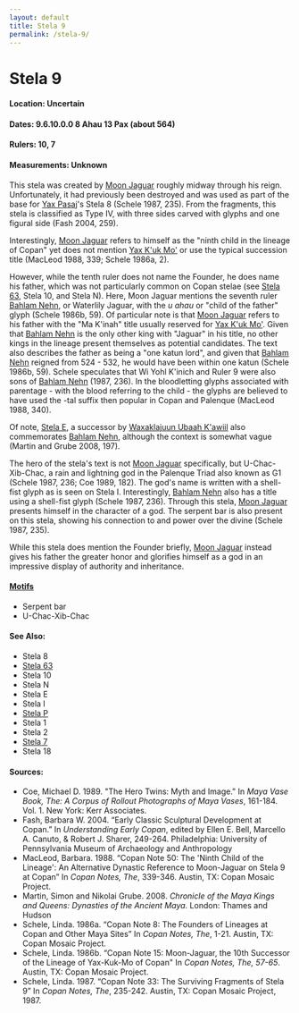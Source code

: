 ```yaml
---
layout: default
title: Stela 9
permalink: /stela-9/
---
```


# Stela 9

#### <strong>Location:</strong> Uncertain
#### <strong>Dates:</strong> 9.6.10.0.0 8 Ahau 13 Pax (about 564)
#### <strong>Rulers:</strong> 10, 7
#### <strong>Measurements:</strong> Unknown

This stela was created by <a href="{{site.baseurl}}/moon-jaguar">Moon Jaguar</a> roughly midway through his reign. Unfortunately, it had previously been destroyed and was used as part of the base for <a href="{{site.baseurl}}/yax-pasaj-chan-yopaat">Yax Pasaj</a>'s Stela 8 (Schele 1987, 235). From the fragments, this stela is classified as Type IV, with three sides carved with glyphs and one figural side (Fash 2004, 259).

Interestingly, <a href="{{site.baseurl}}/moon-jaguar">Moon Jaguar</a> refers to himself as the "ninth child in the lineage of Copan" yet does not mention <a href="{{site.baseurl}}/yax-kuk-mo">Yax K'uk Mo'</a> or use the typical succession title (MacLeod 1988, 339; Schele 1986a, 2).

However, while the tenth ruler does not name the Founder, he does name his father, which was not particularly common on Copan stelae (see <a href="{{site.baseurl}}/stela-63">Stela 63</a>, Stela 10, and Stela N). Here, Moon Jaguar mentions the seventh ruler <a href="{{site.baseurl}}/bahlam-nehn">Bahlam Nehn</a>, or Waterlily Jaguar, with the <em>u ahau</em> or "child of the father" glyph (Schele 1986b, 59). Of particular note is that <a href="{{site.baseurl}}/moon-jaguar">Moon Jaguar</a> refers to his father with the "Ma K'inah" title usually reserved for <a href="{{site.baseurl}}/yax-kuk-mo">Yax K'uk Mo'</a>. Given that <a href="{{site.baseurl}}/bahlam-nehn">Bahlam Nehn</a> is the only other king with "Jaguar" in his title, no other kings in the lineage present themselves as potential candidates. The text also describes the father as being a "one katun lord", and given that <a href="{{site.baseurl}}/bahlam-nehn">Bahlam Nehn</a> reigned from 524 - 532, he would have been within one katun (Schele 1986b, 59). Schele speculates that Wi Yohl K'inich and Ruler 9 were also sons of <a href="{{site.baseurl}}/bahlam-nehn">Bahlam Nehn</a> (1987, 236). In the bloodletting glyphs associated with parentage - with the blood referring to the child - the glyphs are believed to have used the -tal suffix then popular in Copan and Palenque (MacLeod 1988, 340).

Of note, <a href="{{site.baseurl}}/stela-e">Stela E</a>, a successor by <a href="{{site.baseurl}}/waxaklajuun-ubaah-kawiil">Waxaklajuun Ubaah K'awiil</a> also commemorates <a href="{{site.baseurl}}/bahlam-nehn">Bahlam Nehn</a>, although the context is somewhat vague (Martin and Grube 2008, 197).

The hero of the stela's text is not <a href="{{site.baseurl}}/moon-jaguar">Moon Jaguar</a> specifically, but U-Chac-Xib-Chac, a rain and lightning god in the Palenque Triad also known as G1 (Schele 1987, 236; Coe 1989, 182). The god's name is written with a shell-fist glyph as is seen on Stela I. Interestingly, <a href="{{site.baseurl}}/bahlam-nehn">Bahlam Nehn</a> also has a title using a shell-fist glyph (Schele 1987, 236). Through this stela, <a href="{{site.baseurl}}/moon-jaguar">Moon Jaguar</a> presents himself in the character of a god. The serpent bar is also present on this stela, showing his connection to and power over the divine (Schele 1987, 235).

While this stela does mention the Founder briefly, <a href="{{site.baseurl}}/moon-jaguar">Moon Jaguar</a> instead gives his father the greater honor and glorifies himself as a god in an impressive display of authority and inheritance.      

#### <strong><a href="{{site.baseurl}}/motif-glossary">Motifs</a></strong>
<ul>
<li>Serpent bar</li>
<li>U-Chac-Xib-Chac</li>
</ul>

#### <strong>See Also:</strong>
<ul>
<li>Stela 8</li>
<li><a href="{{site.baseurl}}/stela-63">Stela 63</a></li>
<li>Stela 10</li>
<li>Stela N</li>
<li>Stela E</li>
<li>Stela I</li>
<li><a href="{{site.baseurl}}/stela-p">Stela P</a></li>
<li>Stela 1</li>
<li>Stela 2</li>
<li><a href="{{site.baseurl}}/stela-7">Stela 7</a></li>
<li>Stela 18</li>
</ul>

#### <strong>Sources:</strong>
<ul>
<li>Coe, Michael D. 1989. "The Hero Twins: Myth and Image." In <cite>Maya Vase Book, The: A Corpus of Rollout Photographs of Maya Vases</cite>, 161-184. Vol. 1. New York: Kerr Associates.</li>
<li>Fash, Barbara W. 2004. “Early Classic Sculptural Development at Copan.” In <cite>Understanding Early Copan</cite>, edited by Ellen E. Bell, Marcello A. Canuto, & Robert J. Sharer, 249-264. Philadelphia: University of Pennsylvania Museum of Archaeology and Anthropology</li>
<li>MacLeod, Barbara. 1988. “Copan Note 50: The 'Ninth Child of the Lineage': An Alternative Dynastic Reference to Moon-Jaguar on Stela 9 at Copan” In <cite>Copan Notes, The</cite>, 339-346. Austin, TX: Copan Mosaic Project.</li>
<li>Martin, Simon and Nikolai Grube. 2008. <cite>Chronicle of the Maya Kings and
    Queens: Dynasties of the Ancient Maya.</cite> London: Thames and Hudson</li>
<li>Schele, Linda. 1986a. “Copan Note 8: The Founders of Lineages at Copan and Other Maya Sites” In <cite>Copan Notes, The</cite>, 1-21. Austin, TX: Copan Mosaic Project.</li>
<li>Schele, Linda. 1986b. “Copan Note 15: Moon-Jaguar, the 10th Successor of the Lineage of Yax-Kuk-Mo of Copan" In <cite>Copan Notes, The, 57-65</cite>. Austin, TX: Copan Mosaic Project.</li>
<li>Schele, Linda. 1987. “Copan Note 33: The Surviving Fragments of Stela 9” In <cite>Copan Notes, The</cite>, 235-242. Austin, TX: Copan Mosaic Project, 1987.</li>
</ul>
